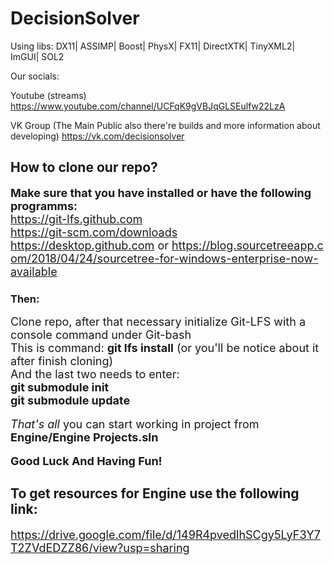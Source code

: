 # DecisionSolver
Using libs: DX11| ASSIMP| Boost| PhysX| FX11| DirectXTK| TinyXML2| ImGUI| SOL2

Our socials:

Youtube (streams)
https://www.youtube.com/channel/UCFqK9gVBJqGLSEulfw22LzA

VK Group (The Main Public also there're builds and more information about developing)
https://vk.com/decisionsolver

<h2>How to clone our repo?</h2>
<div><b><font size="4">Make sure that you have installed or have the following programms:</font></b></div>
<div><font size="4"><a href="https://git-lfs.github.com">https://git-lfs.github.com</a></font></div>
<div><font size="4"><a href="https://git-scm.com/downloads">https://git-scm.com/downloads</a></font></div>
<div><font size="4"><a href="https://desktop.github.com">https://desktop.github.com</a>&nbsp;or&nbsp;<a href="https://blog.sourcetreeapp.com/2018/04/24/sourcetree-for-windows-enterprise-now-available">https://blog.sourcetreeapp.com/2018/04/24/sourcetree-for-windows-enterprise-now-available</a></font></div>
<h3>Then:</h3>
<div><font size="4">Clone repo, after that necessary initialize Git-LFS with a console command under Git-bash</font></div>
<div><font size="4">This is command: <b>git lfs install</b> (or you&#39;ll be notice about it after finish cloning)</font></div>
<div><font size="4">And the last two needs to enter:</font></div>
<div><b><font size="4">git submodule init</font></b></div>
<div><b><font size="4">git submodule update</font></b></div>
<div>&nbsp;</div>
<div><font size="4"><i>That&#39;s all</i> you can start working in project from <b>Engine/Engine Projects.sln</b></font></div>
<div>&nbsp;</div>
<div><b><font size="4">Good Luck And Having Fun!</font></b></div>

<h2>To get resources for Engine use the following link:</h2>
<div><font size="4"><a href="https://drive.google.com/file/d/149R4pvedlhSCgy5LyF3Y7T2ZVdEDZZ86/view?usp=sharing">https://drive.google.com/file/d/149R4pvedlhSCgy5LyF3Y7T2ZVdEDZZ86/view?usp=sharing</a></font></div>
